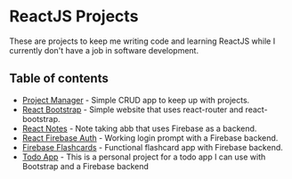 # ReactJS Projects

These are projects to keep me writing code and learning ReactJS while I currently don't have a job in software development.

## Table of contents
- [Project Manager](https://github.com/bobbypinard/React-Projects/tree/master/projectmanager) - Simple CRUD app to keep up with projects.
- [React Bootstrap](https://github.com/bobbypinard/React-Projects/tree/master/react-bootstrap) - Simple website that uses react-router and react-bootstrap.
- [React Notes](https://github.com/bobbypinard/React-Projects/tree/master/reactnotes) - Note taking abb that uses Firebase as a backend.
- [React Firebase Auth](https://github.com/bobbypinard/React-Projects/tree/master/react-firebase-auth) - Working login prompt with a Firebase backend.
- [Firebase Flashcards](https://github.com/bobbypinard/React-Projects/tree/master/firebase-flashcard) - Functional flashcard app with Firebase backend.
- [Todo App](https://github.com/bobbypinard/React-Projects/tree/master/todo-app) - This is a personal project for a todo app I can use with Bootstrap and a Firebase backend